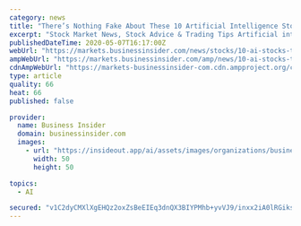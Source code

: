 ```yaml
---
category: news
title: "There’s Nothing Fake About These 10 Artificial Intelligence Stocks to Buy"
excerpt: "Stock Market News, Stock Advice & Trading Tips Artificial intelligence is one of those catchy phrases that continues to grab"
publishedDateTime: 2020-05-07T16:17:00Z
webUrl: "https://markets.businessinsider.com/news/stocks/10-ai-stocks-to-buy-now-artificial-intelligence-1029179056"
ampWebUrl: "https://markets.businessinsider.com/amp/news/10-ai-stocks-to-buy-now-artificial-intelligence-1029179056"
cdnAmpWebUrl: "https://markets-businessinsider-com.cdn.ampproject.org/c/s/markets.businessinsider.com/amp/news/10-ai-stocks-to-buy-now-artificial-intelligence-1029179056"
type: article
quality: 66
heat: 66
published: false

provider:
  name: Business Insider
  domain: businessinsider.com
  images:
    - url: "https://insideout.app/ai/assets/images/organizations/businessinsider.com-50x50.jpg"
      width: 50
      height: 50

topics:
  - AI

secured: "v1C2dyCMXlXgEHQz2oxZsBeEIEq3dnQX3BIYPMhb+yvVJ9/inxx2iA0lRGiksNkHwMNqafytChUxHIJD5zoUiDW9FsE+fz10ef6egpzX3cnIQV+q5zQq5KInfkHtqdIUTyiLA7LNBiZCj0sSdm8HeXpUYk7X+4+pxIlpwU9wdi6CnqX5G10ENRFZpJVA8DInxLdopLFgFOgn1O30g5V8+YyRn9OGPmsY9xX9u0JNZaM0nhM5YTZh3R70yIyQJxtcdKamGZmtWMsKoc96cUzh5jmuV9lXFnq3kkgrvNFYRWT9T+fXiIFNEU8qgHydxWOgUMLtfJtZCfSp//ztL4hjVIDkwAJwLaK0x1jqu77RYt3mz5zNxsuW7Zwfegz78jgXOtam7G7oDuXJRQQla2GnCLRP2uAOm79epsMbuD5mGMB2FeCFOCywcq9Ra9oE7l3RVHLQO8xA8TOac4IfV0spCR0OLv3QfIUX4in4yXq1b2Q=;frHAf98Px1ZQAFDdecH7Bw=="
---
```


